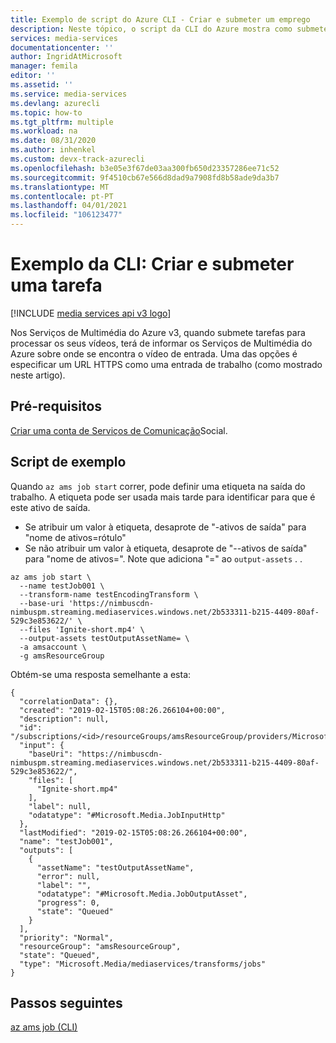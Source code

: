 ```yaml
---
title: Exemplo de script do Azure CLI - Criar e submeter um emprego
description: Neste tópico, o script da CLI do Azure mostra como submeter uma Tarefa para uma Transformação de codificação simples com o URL de HTTPs.
services: media-services
documentationcenter: ''
author: IngridAtMicrosoft
manager: femila
editor: ''
ms.assetid: ''
ms.service: media-services
ms.devlang: azurecli
ms.topic: how-to
ms.tgt_pltfrm: multiple
ms.workload: na
ms.date: 08/31/2020
ms.author: inhenkel
ms.custom: devx-track-azurecli
ms.openlocfilehash: b3e05e3f67de03aa300fb650d23357286ee71c52
ms.sourcegitcommit: 9f4510cb67e566d8dad9a7908fd8b58ade9da3b7
ms.translationtype: MT
ms.contentlocale: pt-PT
ms.lasthandoff: 04/01/2021
ms.locfileid: "106123477"
---
```

# <a name="cli-example-create-and-submit-a-job"></a>Exemplo da CLI: Criar e submeter uma tarefa

[!INCLUDE [media services api v3 logo](./includes/v3-hr.md)]

Nos Serviços de Multimédia do Azure v3, quando submete tarefas para processar os seus vídeos, terá de informar os Serviços de Multimédia do Azure sobre onde se encontra o vídeo de entrada. Uma das opções é especificar um URL HTTPS como uma entrada de trabalho (como mostrado neste artigo). 

## <a name="prerequisites"></a>Pré-requisitos 

[Criar uma conta de Serviços de Comunicação](./account-create-how-to.md)Social.

## <a name="example-script"></a>Script de exemplo

Quando `az ams job start` correr, pode definir uma etiqueta na saída do trabalho. A etiqueta pode ser usada mais tarde para identificar para que é este ativo de saída. 

- Se atribuir um valor à etiqueta, desaprote de "-ativos de saída" para "nome de ativos=rótulo"
- Se não atribuir um valor à etiqueta, desaprote de "--ativos de saída" para "nome de ativos=".
  Note que adiciona "=" ao `output-assets` . . 

```azurecli
az ams job start \
  --name testJob001 \
  --transform-name testEncodingTransform \
  --base-uri 'https://nimbuscdn-nimbuspm.streaming.mediaservices.windows.net/2b533311-b215-4409-80af-529c3e853622/' \
  --files 'Ignite-short.mp4' \
  --output-assets testOutputAssetName= \
  -a amsaccount \
  -g amsResourceGroup 
```

Obtém-se uma resposta semelhante a esta:

```
{
  "correlationData": {},
  "created": "2019-02-15T05:08:26.266104+00:00",
  "description": null,
  "id": "/subscriptions/<id>/resourceGroups/amsResourceGroup/providers/Microsoft.Media/mediaservices/amsaccount/transforms/testEncodingTransform/jobs/testJob001",
  "input": {
    "baseUri": "https://nimbuscdn-nimbuspm.streaming.mediaservices.windows.net/2b533311-b215-4409-80af-529c3e853622/",
    "files": [
      "Ignite-short.mp4"
    ],
    "label": null,
    "odatatype": "#Microsoft.Media.JobInputHttp"
  },
  "lastModified": "2019-02-15T05:08:26.266104+00:00",
  "name": "testJob001",
  "outputs": [
    {
      "assetName": "testOutputAssetName",
      "error": null,
      "label": "",
      "odatatype": "#Microsoft.Media.JobOutputAsset",
      "progress": 0,
      "state": "Queued"
    }
  ],
  "priority": "Normal",
  "resourceGroup": "amsResourceGroup",
  "state": "Queued",
  "type": "Microsoft.Media/mediaservices/transforms/jobs"
}
```

## <a name="next-steps"></a>Passos seguintes

[az ams job (CLI)](/cli/azure/ams/job)

